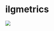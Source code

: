 ilgmetrics
==========

<a href='https://travis-ci.org/jjcorrea/'><img src='https://travis-ci.org/jjcorrea/ilgmetrics.png?branch=master'></a>
